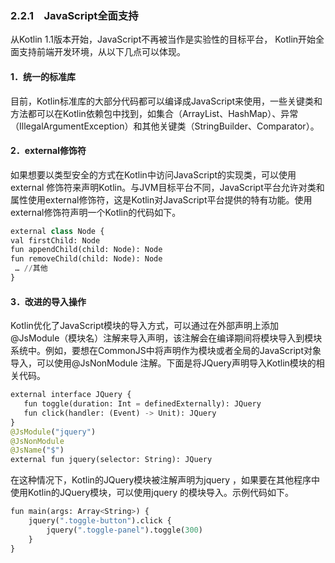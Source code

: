 ### 2.2.1　JavaScript全面支持

从Kotlin 1.1版本开始，JavaScript不再被当作是实验性的目标平台， Kotlin开始全面支持前端开发环境，从以下几点可以体现。

#### 1．统一的标准库

目前，Kotlin标准库的大部分代码都可以编译成JavaScript来使用，一些关键类和方法都可以在Kotlin依赖包中找到，如集合（ArrayList、HashMap）、异常（IllegalArgumentException）和其他关键类（StringBuilder、Comparator）。

#### 2．external修饰符

如果想要以类型安全的方式在Kotlin中访问JavaScript的实现类，可以使用 external 修饰符来声明Kotlin。与JVM目标平台不同，JavaScript平台允许对类和属性使用external修饰符，这是Kotlin对JavaScript平台提供的特有功能。使用external修饰符声明一个Kotlin的代码如下。

```python
external class Node { 
val firstChild: Node
fun appendChild(child: Node): Node 
fun removeChild(child: Node): Node 
 … //其他
}
```

#### 3．改进的导入操作

Kotlin优化了JavaScript模块的导入方式，可以通过在外部声明上添加@JsModule（模块名）注解来导入声明，该注解会在编译期间将模块导入到模块系统中。例如，要想在CommonJS中将声明作为模块或者全局的JavaScript对象导入，可以使用@JsNonModule 注解。下面是将JQuery声明导入Kotlin模块的相关代码。

```python
external interface JQuery {
   fun toggle(duration: Int = definedExternally): JQuery
   fun click(handler: (Event) -> Unit): JQuery
}
@JsModule("jquery")
@JsNonModule
@JsName("$")
external fun jquery(selector: String): JQuery
```

在这种情况下，Kotlin的JQuery模块被注解声明为jquery ，如果要在其他程序中使用Kotlin的JQuery模块，可以使用jquery 的模块导入。示例代码如下。

```python
fun main(args: Array<String>) {
    jquery(".toggle-button").click {
        jquery(".toggle-panel").toggle(300)
    }
}
```

